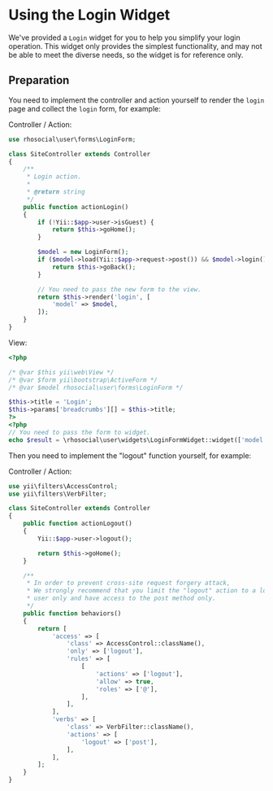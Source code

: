 # Using the Login Widget

We've provided a `Login` widget for you to help you simplify your login operation.
This widget only provides the simplest functionality, and may not be able to meet the diverse needs, so the widget is for reference only.

## Preparation

You need to implement the controller and action yourself to render the `login` page and collect the `login` form, for example:

Controller / Action:
```php
use rhosocial\user\forms\LoginForm;

class SiteController extends Controller
{
    /**
     * Login action.
     *
     * @return string
     */
    public function actionLogin()
    {
        if (!Yii::$app->user->isGuest) {
            return $this->goHome();
        }

        $model = new LoginForm();
        if ($model->load(Yii::$app->request->post()) && $model->login()) {
            return $this->goBack();
        }

        // You need to pass the new form to the view.
        return $this->render('login', [
            'model' => $model,
        ]);
    }
}
```

View:
```php
<?php

/* @var $this yii\web\View */
/* @var $form yii\bootstrap\ActiveForm */
/* @var $model rhosocial\user\forms\LoginForm */

$this->title = 'Login';
$this->params['breadcrumbs'][] = $this->title;
?>
<?php
// You need to pass the form to widget.
echo $result = \rhosocial\user\widgets\LoginFormWidget::widget(['model' => $model]);
```

Then you need to implement the "logout" function yourself, for example:

Controller / Action:
```php
use yii\filters\AccessControl;
use yii\filters\VerbFilter;

class SiteController extends Controller
{
    public function actionLogout()
    {
        Yii::$app->user->logout();

        return $this->goHome();
    }

    /**
     * In order to prevent cross-site request forgery attack,
     * We strongly recommend that you limit the "logout" action to a logged-in
     * user only and have access to the post method only.
     */
    public function behaviors()
    {
        return [
            'access' => [
                'class' => AccessControl::className(),
                'only' => ['logout'],
                'rules' => [
                    [
                        'actions' => ['logout'],
                        'allow' => true,
                        'roles' => ['@'],
                    ],
                ],
            ],
            'verbs' => [
                'class' => VerbFilter::className(),
                'actions' => [
                    'logout' => ['post'],
                ],
            ],
        ];
    }
}
```
